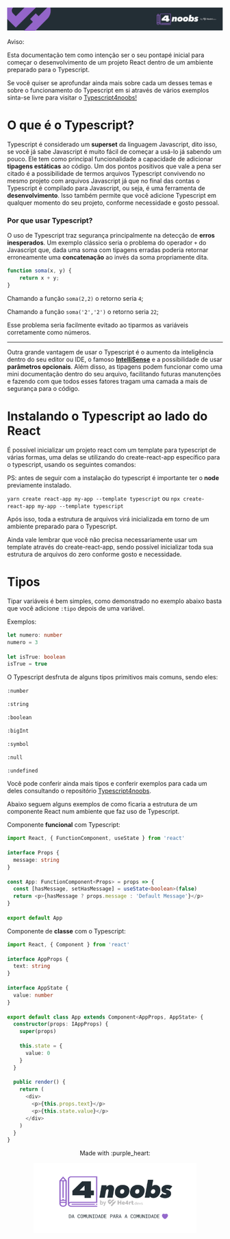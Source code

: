 <p align="center">
  <a href="https://github.com/he4rt/4noobs" target="_blank">
    <img src="../../assets/global/header-4noobs.svg">
  </a>
</p>

Aviso:

Esta documentação tem como intenção ser o seu pontapé inicial para começar o desenvolvimento de um projeto React dentro de um ambiente preparado para o Typescript.

Se você quiser se aprofundar ainda mais sobre cada um desses temas e sobre o funcionamento do Typescript em si através de vários exemplos sinta-se livre para visitar o [Typescript4noobs!](https://github.com/Carolis/typescript4noobs)


# O que é o Typescript?

Typescript é considerado um **superset** da linguagem Javascript, dito isso, se você já sabe Javascript é muito fácil de começar a usá-lo já sabendo um pouco.
Ele tem como  principal funcionalidade a capacidade de adicionar **tipagens estáticas** ao código.
Um dos pontos positivos que vale a pena ser citado é a possibilidade de termos arquivos Typescript convivendo no mesmo projeto com arquivos Javascript já que no final das contas o Typescript é compilado para Javascript, ou seja, é uma ferramenta de **desenvolvimento**. Isso também permite que você adicione Typescript em qualquer momento do seu projeto, conforme necessidade e gosto pessoal.

### Por que usar Typescript?

O uso de Typescript traz segurança principalmente na detecção de **erros inesperados**. Um exemplo clássico seria o problema do operador `+` do Javascript que, dada uma soma com tipagens erradas poderia retornar erroneamente uma **concatenação** ao invés da soma propriamente dita.

```ts
function soma(x, y) {
    return x + y;
}
```

Chamando a função `soma(2,2)` o retorno seria `4`;

Chamando a função `soma('2','2')` o retorno seria `22`;

Esse problema seria facilmente evitado ao tiparmos as variáveis corretamente como números.

---

Outra grande vantagem de usar o Typescript é o aumento da inteligência dentro do seu editor ou IDE, o famoso **[IntelliSense](https://code.visualstudio.com/docs/editor/intellisense)** e a possibilidade de usar **parâmetros opcionais**. Além disso, as tipagens podem funcionar como uma mini documentação dentro do seu arquivo, facilitando futuras manutenções e fazendo com que todos esses fatores tragam uma camada a mais de segurança para o código.

# Instalando o Typescript ao lado do React

É possível inicializar um projeto react com um template para typescript de várias formas, uma delas se utilizando do create-react-app específico para o typescript, usando os seguintes comandos:

PS: antes de seguir com a instalação do typescript é importante ter o **node** previamente instalado.

`yarn create react-app my-app --template typescript` ou `npx create-react-app my-app --template typescript` 

Após isso, toda a estrutura de arquivos virá inicializada em torno de um ambiente preparado para o Typescript.

Ainda vale lembrar que você não precisa necessariamente usar um template através do create-react-app, sendo possível inicializar toda sua estrutura de arquivos do zero conforme gosto e necessidade.

# Tipos

Tipar variáveis é bem simples, como demonstrado no exemplo abaixo basta que você adicione `:tipo` depois de uma variável.

Exemplos:

```ts
let numero: number
numero = 3

let isTrue: boolean
isTrue = true
```

O Typescript desfruta de alguns tipos primitivos mais comuns, sendo eles:

`:number` 

`:string` 

`:boolean` 

`:bigInt` 

`:symbol` 

`:null` 

`:undefined` 

Você pode conferir ainda mais tipos e conferir exemplos para cada um deles consultando o repositório [Typescript4noobs](https://github.com/Carolis/typescript4noobs).

Abaixo seguem alguns exemplos de como ficaria a estrutura de um componente React num ambiente que faz uso de Typescript.

Componente **funcional** com Typescript: 

```ts
import React, { FunctionComponent, useState } from 'react'

interface Props {
  message: string
}

const App: FunctionComponent<Props> = props => {
  const [hasMessage, setHasMessage] = useState<boolean>(false)
  return <p>{hasMessage ? props.message : 'Default Message'}</p>
}

export default App
```

Componente de **classe** com o Typescript:

```ts
import React, { Component } from 'react'

interface AppProps {
  text: string
}

interface AppState {
  value: number
}

export default class App extends Component<AppProps, AppState> {
  constructor(props: IAppProps) {
    super(props)

    this.state = {
      value: 0
    }
  }

  public render() {
    return (
      <div>
        <p>{this.props.text}</p>
        <p>{this.state.value}</p>
      </div>
    )
  }
}
```

<p align="center">Made with :purple_heart:</p>

<p align="center">
  <a href="https://github.com/he4rt/4noobs" target="_blank">
    <img src="../../assets/global/footer-4noobs.svg" width="380">
  </a>
</p>